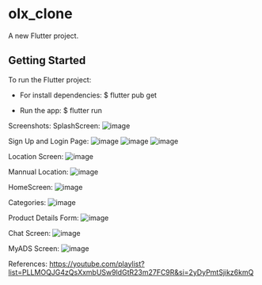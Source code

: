 # olx_clone

A new Flutter project.

## Getting Started

To run the Flutter project:
- For install dependencies:
$ flutter pub get

- Run the app: 
$ flutter run

Screenshots:
SplashScreen:
![image](https://github.com/snehautekar05/olx_clone_MAD/assets/124376131/ed40f0c4-8cfa-4906-85a3-cf7adaf8a0aa)

Sign Up and Login Page:
![image](https://github.com/snehautekar05/olx_clone_MAD/assets/124376131/7ef32870-1c49-430d-9e78-4bf64e0f58e8)
![image](https://github.com/snehautekar05/olx_clone_MAD/assets/124376131/5c237bd3-d3a0-4e1e-8861-4bad8c2e8fa6)
![image](https://github.com/snehautekar05/olx_clone_MAD/assets/124376131/154a4c35-74a3-43f8-ac4d-346e7e8aed62)

Location Screen:
![image](https://github.com/snehautekar05/olx_clone_MAD/assets/124376131/2da2642e-72bf-46ae-b854-07346d6c2e97)

Mannual Location:
![image](https://github.com/snehautekar05/olx_clone_MAD/assets/124376131/c64fc428-5d04-4103-8144-a8482a2e9da4)

HomeScreen:
![image](https://github.com/snehautekar05/olx_clone_MAD/assets/124376131/adec9ab2-e7dc-4fc3-9017-71d7e447a033)

Categories:
![image](https://github.com/snehautekar05/olx_clone_MAD/assets/124376131/fb2b3c33-5f23-4d8b-b7a6-cedd31892588)

Product Details Form:
![image](https://github.com/snehautekar05/olx_clone_MAD/assets/124376131/1fff84b2-11cb-4c13-8010-978ef08b76f5)

Chat Screen:
![image](https://github.com/snehautekar05/olx_clone_MAD/assets/124376131/dfff2eb4-66f3-4d2a-a28e-339c8bfa287a)

MyADS Screen:
![image](https://github.com/snehautekar05/olx_clone_MAD/assets/124376131/068611f4-3db2-4ade-9f1e-41cdc67c0ba4)



References:
https://youtube.com/playlist?list=PLLMOQJG4zQsXxmbUSw9ldGtR23m27FC9R&si=2yDyPmtSjikz6kmQ

